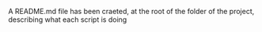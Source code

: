 A README.md file has been craeted, at the root of the folder of the project, describing what each script is doing
